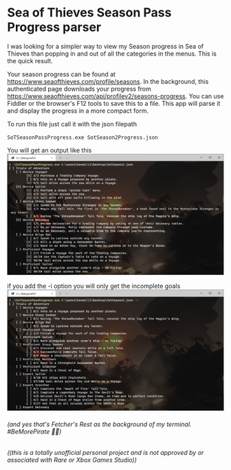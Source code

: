﻿# Sea of Thieves Season Pass Progress parser

I was looking for a simpler way to view my Season progress in Sea of Thieves than popping in and out of all the categories in the menus. This is the quick result.

Your season progress can be found at https://www.seaofthieves.com/profile/seasons. In the background, this authenticated page downloads your progress from https://www.seaofthieves.com/api/profilev2/seasons-progress. You can use Fiddler or the browser's F12 tools to save this to a file. This app will parse it and display the progress in a more compact form.

To run this file just call it with the json filepath
```
SoTSeasonPassProgress.exe SotSeason2Progress.json
```
You will get an output like this
![show all goals](./docs/progress-all.png)

if you add the -i option you will only get the incomplete goals
![show incomplete goals](./docs/progress-incomplete.png)

###### (and yes that's Fetcher's Rest as the background of my terminal.  #BeMorePirate 🏴‍☠️)

###### ((this is a totally unofficial personal project and is not approved by or associated with Rare or Xbox Games Studio))
